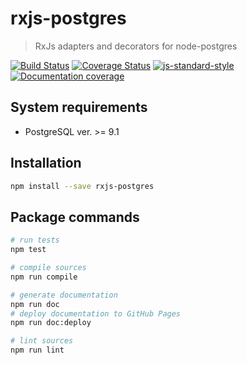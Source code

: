 # rxjs-postgres

> RxJs adapters and decorators for node-postgres

[![Build Status](https://travis-ci.org/ghettovoice/rxjs-postgres.svg?branch=master)](https://travis-ci.org/ghettovoice/rxjs-postgres)
[![Coverage Status](https://coveralls.io/repos/github/ghettovoice/rxjs-postgres/badge.svg?branch=master)](https://coveralls.io/github/ghettovoice/rxjs-postgres?branch=master)
[![js-standard-style](https://img.shields.io/badge/code%20style-standard-brightgreen.svg)](http://standardjs.com)
[![Documentation coverage](https://ghettovoice.github.io/rxjs-postgres/badge.svg)](https://ghettovoice.github.io/rxjs-postgres/)

## System requirements

* PostgreSQL ver. >= 9.1

## Installation

```bash
npm install --save rxjs-postgres
```

## Package commands

```bash
# run tests
npm test

# compile sources
npm run compile

# generate documentation
npm run doc
# deploy documentation to GitHub Pages
npm run doc:deploy

# lint sources
npm run lint
```
